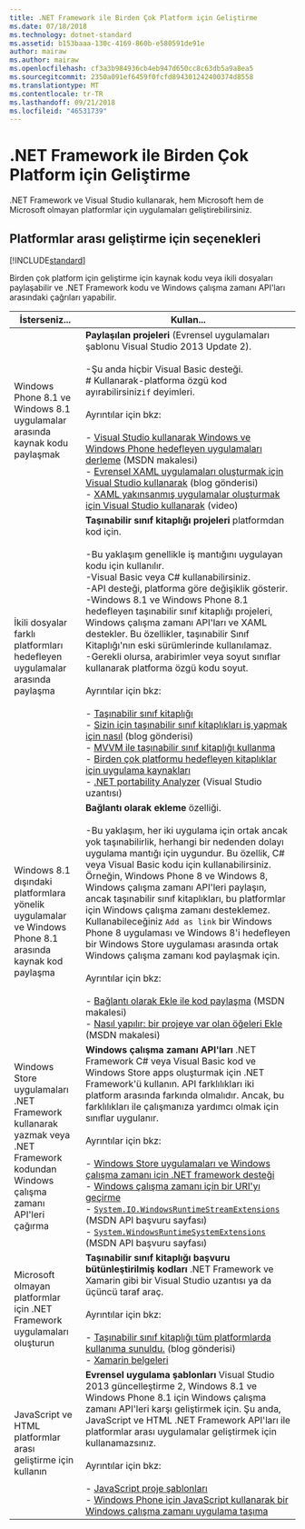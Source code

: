 ```yaml
---
title: .NET Framework ile Birden Çok Platform için Geliştirme
ms.date: 07/18/2018
ms.technology: dotnet-standard
ms.assetid: b153baaa-130c-4169-860b-e580591de91e
author: mairaw
ms.author: mairaw
ms.openlocfilehash: cf3a3b984936cb4eb947d650cc8c63db5a9a8ea5
ms.sourcegitcommit: 2350a091ef6459f0fcfd894301242400374d8558
ms.translationtype: MT
ms.contentlocale: tr-TR
ms.lasthandoff: 09/21/2018
ms.locfileid: "46531739"
---
```

# <a name="developing-for-multiple-platforms-with-the-net-framework"></a>.NET Framework ile Birden Çok Platform için Geliştirme
.NET Framework ve Visual Studio kullanarak, hem Microsoft hem de Microsoft olmayan platformlar için uygulamaları geliştirebilirsiniz.  
  
## <a name="options-for-cross-platform-development"></a>Platformlar arası geliştirme için seçenekleri

[!INCLUDE[standard](../../../includes/pcl-to-standard.md)]
  
 Birden çok platform için geliştirme için kaynak kodu veya ikili dosyaları paylaşabilir ve .NET Framework kodu ve Windows çalışma zamanı API'ları arasındaki çağrıları yapabilir.  
  
|İsterseniz...|Kullan...|  
|-----------------------|------------|  
|Windows Phone 8.1 ve Windows 8.1 uygulamalar arasında kaynak kodu paylaşmak|**Paylaşılan projeleri** (Evrensel uygulamaları şablonu Visual Studio 2013 Update 2).<br /><br /> -Şu anda hiçbir Visual Basic desteği.<br /># Kullanarak-platforma özgü kod ayırabilirsiniz`if` deyimleri.<br /><br /> Ayrıntılar için bkz:<br /><br /> -   [Visual Studio kullanarak Windows ve Windows Phone hedefleyen uygulamaları derleme](https://msdn.microsoft.com/library/windows/apps/dn609832.aspx) (MSDN makalesi)<br />-   [Evrensel XAML uygulamaları oluşturmak için Visual Studio kullanarak](https://blogs.msdn.microsoft.com/visualstudio/2014/04/14/using-visual-studio-to-build-universal-xaml-apps/) (blog gönderisi)<br />-   [XAML yakınsanmış uygulamalar oluşturmak için Visual Studio kullanarak](https://channel9.msdn.com/Events/Build/2014/3-591) (video)|  
|İkili dosyalar farklı platformları hedefleyen uygulamalar arasında paylaşma|**Taşınabilir sınıf kitaplığı projeleri** platformdan kod için.<br /><br /> -Bu yaklaşım genellikle iş mantığını uygulayan kodu için kullanılır.<br />-Visual Basic veya C# kullanabilirsiniz.<br />-API desteği, platforma göre değişiklik gösterir.<br />-Windows 8.1 ve Windows Phone 8.1 hedefleyen taşınabilir sınıf kitaplığı projeleri, Windows çalışma zamanı API'ları ve XAML destekler. Bu özellikler, taşınabilir Sınıf Kitaplığı'nın eski sürümlerinde kullanılamaz.<br />-Gerekli olursa, arabirimler veya soyut sınıflar kullanarak platforma özgü kodu soyut.<br /><br /> Ayrıntılar için bkz:<br /><br /> -   [Taşınabilir sınıf kitaplığı](../../../docs/standard/cross-platform/cross-platform-development-with-the-portable-class-library.md)<br />-   [Sizin için taşınabilir sınıf kitaplıkları iş yapmak için nasıl](https://blogs.msdn.microsoft.com/dsplaisted/2012/08/27/how-to-make-portable-class-libraries-work-for-you/) (blog gönderisi)<br />-   [MVVM ile taşınabilir sınıf kitaplığı kullanma](../../../docs/standard/cross-platform/using-portable-class-library-with-model-view-view-model.md) <br />-   [Birden çok platformu hedefleyen kitaplıklar için uygulama kaynakları](../../../docs/standard/cross-platform/app-resources-for-libraries-that-target-multiple-platforms.md) <br />-   [.NET portability Analyzer](https://visualstudiogallery.msdn.microsoft.com/1177943e-cfb7-4822-a8a6-e56c7905292b) (Visual Studio uzantısı)|  
|Windows 8.1 dışındaki platformlara yönelik uygulamalar ve Windows Phone 8.1 arasında kaynak kod paylaşma|**Bağlantı olarak ekleme** özelliği.<br /><br /> -Bu yaklaşım, her iki uygulama için ortak ancak yok taşınabilirlik, herhangi bir nedenden dolayı uygulama mantığı için uygundur. Bu özellik, C# veya Visual Basic kodu için kullanabilirsiniz.<br />     Örneğin, Windows Phone 8 ve Windows 8, Windows çalışma zamanı API'leri paylaşın, ancak taşınabilir sınıf kitaplıkları, bu platformlar için Windows çalışma zamanı desteklemez. Kullanabileceğiniz `Add as link` bir Windows Phone 8 uygulaması ve Windows 8'i hedefleyen bir Windows Store uygulaması arasında ortak Windows çalışma zamanı kod paylaşmak için.<br /><br /> Ayrıntılar için bkz:<br /><br /> -   [Bağlantı olarak Ekle ile kod paylaşma](https://msdn.microsoft.com/library/windowsphone/develop/jj714082\(v=vs.105\).aspx) (MSDN makalesi)<br />-   [Nasıl yapılır: bir projeye var olan öğeleri Ekle](https://msdn.microsoft.com/library/vstudio/9f4t9t92\(v=vs.100\).aspx) (MSDN makalesi)|  
|Windows Store uygulamaları .NET Framework kullanarak yazmak veya .NET Framework kodundan Windows çalışma zamanı API'leri çağırma|**Windows çalışma zamanı API'ları** .NET Framework C# veya Visual Basic kod ve Windows Store apps oluşturmak için .NET Framework'ü kullanın. API farklılıkları iki platform arasında farkında olmalıdır. Ancak, bu farklılıkları ile çalışmanıza yardımcı olmak için sınıflar uygulanır.<br /><br /> Ayrıntılar için bkz:<br /><br /> -   [Windows Store uygulamaları ve Windows çalışma zamanı için .NET framework desteği](../../../docs/standard/cross-platform/support-for-windows-store-apps-and-windows-runtime.md) <br />-   [Windows çalışma zamanı için bir URI'yı geçirme](../../../docs/standard/cross-platform/passing-a-uri-to-the-windows-runtime.md) <br />-   <!--zz <xref:System.IO.WindowsRuntimeStreamExtensions>--> [`System.IO.WindowsRuntimeStreamExtensions`](https://msdn.microsoft.com/library/system.io.windowsruntimestreamextensions(v=vs.110).aspx) (MSDN API başvuru sayfası)<br />-   <!--zz <xref:System.WindowsRuntimeSystemExtensions>--> [`System.WindowsRuntimeSystemExtensions`](https://msdn.microsoft.com/library/system.windowsruntimesystemextensions(v=vs.110).aspx) (MSDN API başvuru sayfası)|  
|Microsoft olmayan platformlar için .NET Framework uygulamaları oluşturun|**Taşınabilir sınıf kitaplığı başvuru bütünleştirilmiş kodları** .NET Framework ve Xamarin gibi bir Visual Studio uzantısı ya da üçüncü taraf araç.<br /><br /> Ayrıntılar için bkz:<br /><br /> -   [Taşınabilir sınıf kitaplığı tüm platformlarda kullanıma sunuldu.](https://blogs.msdn.com/b/dotnet/archive/2013/10/14/portable-class-library-pcl-now-available-on-all-platforms.aspx) (blog gönderisi)<br />-   [Xamarin belgeleri](/xamarin)|  
|JavaScript ve HTML platformlar arası geliştirme için kullanın|**Evrensel uygulama şablonları** Visual Studio 2013 güncelleştirme 2, Windows 8.1 ve Windows Phone 8.1 için Windows çalışma zamanı API'leri karşı geliştirmek için. Şu anda, JavaScript ve HTML .NET Framework API'ları ile platformlar arası uygulamalar geliştirmek için kullanamazsınız.<br /><br /> Ayrıntılar için bkz:<br /><br /> -   [JavaScript proje şablonları](https://msdn.microsoft.com/library/windows/apps/hh758331.aspx)<br />-   [Windows Phone için JavaScript kullanarak bir Windows çalışma zamanı uygulama taşıma](https://msdn.microsoft.com/library/windows/apps/dn636144.aspx)|
